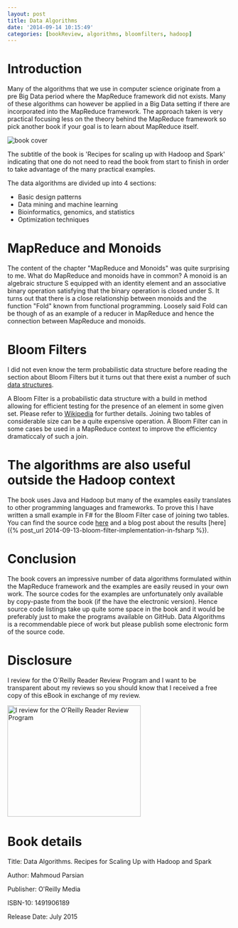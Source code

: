 ```yaml
---
layout: post
title: Data Algorithms
date: '2014-09-14 10:15:49'
categories: [bookReview, algorithms, bloomfilters, hadoop]
---
```

# Introduction
Many of the algorithms that we use in computer science originate from a pre Big Data period where the MapReduce framework did not exists. Many of these algorithms can however be applied in a Big Data setting if there are incorporated into the MapReduce framework. The approach taken is very practical focusing less on the theory behind the MapReduce framework so pick another book if your goal is to learn about MapReduce itself.

<!--more-->

<img src="http://akamaicovers.oreilly.com/images/0636920033950/cat.gif" alt="book cover">

The subtitle of the book is 'Recipes for scaling up with Hadoop and Spark' indicating that one do not need to read the book from start to finish in order to take advantage of the many practical examples. 

The data algorithms are divided up into 4 sections: 

 * Basic design patterns
 * Data mining and machine learning
 * Bioinformatics, genomics, and statistics
 * Optimization techniques

# MapReduce and Monoids
The content of the chapter "MapReduce and Monoids" was quite surprising to me. What do MapReduce and monoids have in common? A monoid is an algebraic structure S equipped with an identity element and an associative binary operation satisfying that the binary operation is closed under S. It turns out that there is a close relationship between monoids and the function "Fold" known from functional programming. Loosely said Fold can be though of as an example of a reducer in MapReduce and hence the connection between MapReduce and monoids.

# Bloom Filters
I did not even know the term probabilistic data structure before reading the section about Bloom Filters but it turns out that there exist a number of such [data structures](http://highlyscalable.wordpress.com/2012/05/01/probabilistic-structures-web-analytics-data-mining/).

A Bloom Filter is a probabilistic data structure with a build in method allowing for efficient testing for the presence of an element in some given set. Please refer to [Wikipedia](http://en.wikipedia.org/wiki/Bloom_filter) for further details. Joining two tables of considerable size can be a quite expensive operation. A Bloom Filter can in some cases be used in a MapReduce context to improve the efficientcy dramaticcaly of such a join.

# The algorithms are also useful outside the Hadoop context 
The book uses Java and Hadoop but many of the examples easily translates to other programming languages and frameworks. To prove this I have written a small example in F# for the Bloom Filter case of joining two tables. You can find the source code [here](https://github.com/carsten-j/BloomFilter/releases/tag/v1.0) and a blog post about the results [here]({% post_url 2014-09-13-bloom-filter-implementation-in-fsharp %}).

# Conclusion
The book covers an impressive number of data algorithms formulated within the MapReduce framework and the examples are easily reused in your own work. The source codes for the examples are unfortunately only available by copy-paste from the book (if the have the electronic version). Hence source code listings take up quite some space in the book and it would be preferably just to make the programs available on GitHub. Data Algorithms is a recommendable piece of work but please publish some electronic form of the source code.

# Disclosure
I review for the O`Reilly Reader Review Program and I want to be transparent about my reviews so you should know that I received a free copy of this eBook in exchange of my review.

<a href="http://oreilly.com/bloggers/"><img alt="I review for the O'Reilly Reader Review Program" src="http://cdn.oreillystatic.com/bloggers/blogger-review-badge-300.png" border="0" width="300" height="250"></a>

# Book details
Title: Data Algorithms. Recipes for Scaling Up with Hadoop and Spark

Author: Mahmoud Parsian

Publisher: O'Reilly Media

ISBN-10: 1491906189

Release Date: July 2015

